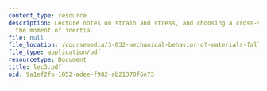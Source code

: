 ```yaml
---
content_type: resource
description: Lecture notes on strain and stress, and choosing a cross-section for
  the moment of inertia.
file: null
file_location: /coursemedia/3-032-mechanical-behavior-of-materials-fall-2007/9a1ef2fb1852adeef982ab21370f6e73_lec5.pdf
file_type: application/pdf
resourcetype: Document
title: lec5.pdf
uid: 9a1ef2fb-1852-adee-f982-ab21370f6e73
---
```

